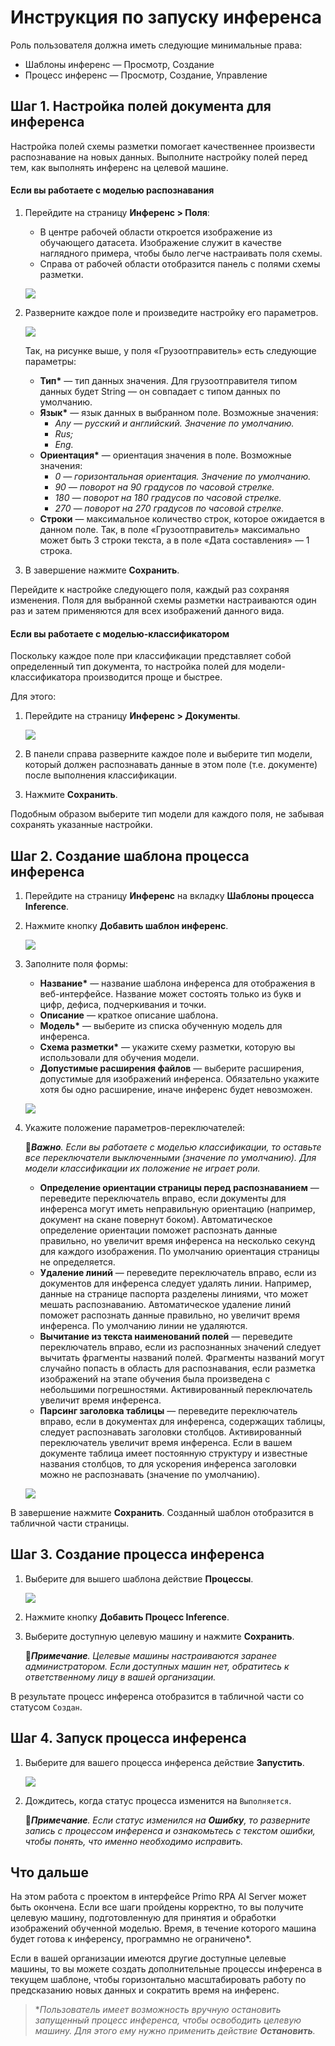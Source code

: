 # Инструкция по запуску инференса

Роль пользователя должна иметь следующие минимальные права: 
* Шаблоны инференс — Просмотр, Создание
* Процесс инференс — Просмотр, Создание, Управление

## Шаг 1. Настройка полей документа для инференса

Настройка полей схемы разметки помогает качественнее произвести распознавание на новых данных. Выполните настройку полей перед тем, как выполнять инференс на целевой машине.

#### Если вы работаете с моделью распознавания
1. Перейдите на страницу **Инференс > Поля**:
   * В центре рабочей области откроется изображение из обучающего датасета. Изображение служит в качестве наглядного примера, чтобы было легче настраивать поля схемы.
   * Справа от рабочей области отобразится панель с полями схемы разметки.

   ![](<../../../../.gitbook/assets1/primo-ai/user-guide/tab-fields-inf.png>)
   
1. Разверните каждое поле и произведите настройку его параметров.

   ![](<../../../../.gitbook/assets1/primo-ai/user-guide/parameters-field-inf.png>)

   Так, на рисунке выше, у поля «Грузоотправитель» есть следующие параметры:
   * **Тип\*** — тип данных значения. Для грузоотправителя типом данных будет String — он совпадает с типом данных по умолчанию.
   * **Язык\*** — язык данных в выбранном поле. Возможные значения:
     * *Any — русский и английский. Значение по умолчанию.*
     * *Rus;*
     * *Eng.*
   * **Ориентация\*** — ориентация значения в поле. Возможные значения:
     * *0 — горизонтальная ориентация. Значение по умолчанию.*
     * *90 — поворот на 90 градусов по часовой стрелке.*
     * *180 — поворот на 180 градусов по часовой стрелке.*
     * *270 — поворот на 270 градусов по часовой стрелке.*
   * **Строки** — максимальное количество строк, которое ожидается в данном поле. Так, в поле «Грузоотправитель» максимально может быть 3 строки текста, а в поле «Дата составления»  — 1 строка. 
1. В завершение нажмите **Сохранить**.

Перейдите к настройке следующего поля, каждый раз сохраняя изменения. Поля для выбранной схемы разметки настраиваются один раз и затем применяются для всех изображений данного вида.


#### Если вы работаете с моделью-классификатором
Поскольку каждое поле при классификации представляет собой определенный тип документа, то настройка полей для модели-классификатора производится проще и быстрее.

Для этого:
1. Перейдите на страницу **Инференс > Документы**.

   ![](<../../../../.gitbook/assets1/primo-ai/user-guide/tab-doc-in-inference.png>)

1. В панели справа разверните каждое поле и выберите тип модели, который должен распознавать данные в этом поле (т.е. документе) после выполнения классификации.
1. Нажмите **Сохранить**.

Подобным образом выберите тип модели для каждого поля, не забывая сохранять указанные настройки. 


## Шаг 2. Создание шаблона процесса инференса

1. Перейдите на страницу **Инференс** на вкладку **Шаблоны процесса Inference**.
1. Нажмите кнопку **Добавить шаблон инференс**.

   ![](<../../../../.gitbook/assets1/primo-ai/class-add-inftemplate.png>)

1. Заполните поля формы:
   * **Название\*** — название шаблона инференса для отображения в веб-интерфейсе. Название может состоять только из букв и цифр, дефиса, подчеркивания и точки.
   * **Описание** — краткое описание шаблона.
   * **Модель\*** — выберите из списка обученную модель для инференса.
   * **Схема разметки\*** — укажите схему разметки, которую вы использовали для обучения модели.
   * **Допустимые расширения файлов** — выберите расширения, допустимые для изображений инференса. Обязательно укажите хотя бы одно расширение, иначе инференс будет невозможен. 

   ![](<../../../../.gitbook/assets1/primo-ai/user-guide/inference-template-form-1.png>)

1. Укажите положение параметров-переключателей:

   :large_orange_diamond:***Важно**. Если вы работаете с моделью классификации, то оставьте все переключатели выключенными (значение по умолчанию). Для модели классификации их положение не играет роли.*

    * **Определение ориентации страницы перед распознаванием** — переведите переключатель вправо, если документы для инференса могут иметь неправильную ориентацию (например, документ на скане повернут боком). Автоматическое определение ориентации поможет распознать данные правильно, но увеличит время инференса на несколько секунд для каждого изображения. По умолчанию ориентация страницы не определяется.
   * **Удаление линий** — переведите переключатель вправо, если из документов для инференса следует удалять линии. Например, данные на странице паспорта разделены линиями, что может мешать распознаванию. Автоматическое удаление линий поможет распознать данные правильно, но увеличит время инференса. По умолчанию линии не удаляются.
   * **Вычитание из текста наименований полей** — переведите переключатель вправо, если из распознанных значений следует вычитать фрагменты названий полей. Фрагменты названий могут случайно попасть в область для распознавания, если разметка изображений на этапе обучения была произведена с небольшими погрешностями. Активированный переключатель увеличит время инференса.
   * **Парсинг заголовка таблицы** — переведите переключатель вправо, если в документах для инференса, содержащих таблицы, следует распознавать заголовки столбцов. Активированный переключатель увеличит время инференса. Если в вашем документе таблица имеет постоянную структуру и известные названия столбцов, то для ускорения инференса заголовки можно не распознавать (значение по умолчанию).

   ![](<../../../../.gitbook/assets1/primo-ai/user-guide/inference-template-form-2.png>)

В завершение нажмите **Сохранить**. Созданный шаблон отобразится в табличной части страницы.


## Шаг 3. Создание процесса инференса

1. Выберите для вышего шаблона действие **Процессы**.

   ![](<../../../../.gitbook/assets1/primo-ai/class-goto-infprocess.png>)

1. Нажмите кнопку **Добавить Процесс Inference**.
1. Выберите доступную целевую машину и нажмите **Сохранить**.

    :large_blue_diamond:***Примечание**. Целевые машины настраиваются заранее администратором. Если доступных машин нет, обратитесь к ответственному лицу в вашей организации.*

В результате процесс инференса отобразится в табличной части со статусом `Создан`.


## Шаг 4. Запуск процесса инференса

1. Выберите для вашего процесса инференса действие **Запустить**.

   ![](<../../../../.gitbook/assets1/primo-ai/class-run-inferece-process.png>)

1. Дождитесь, когда статус процесса изменится на `Выполняется`. 

   :large_orange_diamond:***Примечание**. Если статус изменился на **Ошибку**, то разверните запись с процессом инференса и ознакомьтесь с текстом ошибки, чтобы понять, что именно необходимо исправить.*

## Что дальше

На этом работа с проектом в интерфейсе Primo RPA AI Server может быть окончена. Если все шаги пройдены корректно, то вы получите целевую машину, подготовленную для принятия и обработки изображений обученной моделью. Время, в течение которого машина будет готова к инференсу, программно не ограничено\*. 

Если в вашей организации имеются другие доступные целевые машины, то вы можете создать дополнительные процессы инференса в текущем шаблоне, чтобы горизонтально масштабировать работу по предсказанию новых данных и сократить время на инференс.

> \**Пользователь имеет возможность вручную остановить запущенный процесс инференса, чтобы освободить целевую машину. Для этого ему нужно применить действие **Остановить**.*



